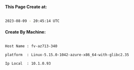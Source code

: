 
   
#### This Page Create at:

```bash

2023-08-09 - 20:45:14 UTC

```

#### Create By Machine:

```bash

Host Name : fv-az713-340

platform  : Linux-5.15.0-1042-azure-x86_64-with-glibc2.35

Ip Local  : 10.1.0.93

```

